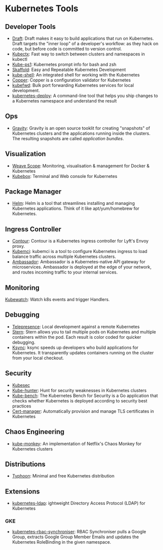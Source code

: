 # Kubernetes Tools

## Developer Tools
- [Draft](https://github.com/Azure/draft): Draft makes it easy to build applications that run on Kubernetes. Draft targets the "inner loop" of a developer's workflow: as they hack on code, but before code is committed to version control.
- [Kubectx](https://github.com/ahmetb/kubectx): Fast way to switch between clusters and namespaces in kubectl 
- [Kube-ps1](https://github.com/jonmosco/kube-ps1): Kubernetes prompt info for bash and zsh
- [Skaffold](https://github.com/GoogleContainerTools/skaffold): Easy and Repeatable Kubernetes Development
- [kube-shell](https://github.com/cloudnativelabs/kube-shell): An integrated shell for working with the Kubernetes
- [Copper](https://github.com/cloud66-oss/copper): Copper is a configuration validator for Kubernetes
- [kubefwd](https://github.com/txn2/kubefwd): Bulk port forwarding Kubernetes services for local development.
- [kubernetes-deploy](https://github.com/Shopify/kubernetes-deploy): A command-line tool that helps you ship changes to a Kubernetes namespace and understand the result

## Ops
- [Gravity](https://github.com/gravitational/gravity): Gravity is an open source tooklit for creating "snapshots" of Kubernetes clusters and the applications running inside the clusters. The resulting snapshots are called *application bundles*.


## Visualization
- [Weave Scope](https://github.com/weaveworks/scope): Monitoring, visualisation & management for Docker & Kubernetes 
- [Kubebox](https://github.com/astefanutti/kubebox): Terminal and Web console for Kubernetes 

## Package Manager
- [Helm](https://github.com/helm/helm): Helm is a tool that streamlines installing and managing Kubernetes applications. Think of it like apt/yum/homebrew for Kubernetes.

## Ingress Controller
- [Contour](https://github.com/heptio/contour): Contour is a Kubernetes ingress controller for Lyft's Envoy proxy.
- [Kubemci](https://github.com/GoogleCloudPlatform/k8s-multicluster-ingress): kubemci is a tool to configure Kubernetes ingress to load balance traffic across multiple Kubernetes clusters.
- [Ambassador](https://www.getambassador.io): Ambassador is a Kubernetes-native API gateway for microservices. Ambassador is deployed at the edge of your network, and routes incoming traffic to your internal services.

## Monitoring
[Kubewatch](https://github.com/bitnami-labs/kubewatch): Watch k8s events and trigger Handlers.

## Debugging
- [Telepresence](https://www.telepresence.io/): Local development against a remote Kubernetes
- [Stern](https://github.com/wercker/stern): Stern allows you to tail multiple pods on Kubernetes and multiple containers within the pod. Each result is color coded for quicker debugging.
- [Ksync](https://github.com/vapor-ware/ksync): 
ksync speeds up developers who build applications for Kubernetes. It transparently updates containers running on the cluster from your local checkout. 

## Security
- [Kubesec](https://kubesec.io/)
- [Kube-hunter](https://github.com/aquasecurity/kube-hunter): Hunt for security weaknesses in Kubernetes clusters
- [Kube-bench](https://github.com/aquasecurity/kube-bench): The Kubernetes Bench for Security is a Go application that checks whether Kubernetes is deployed according to security best practices
- [Cert-manager](https://github.com/jetstack/cert-manager/): Automatically provision and manage TLS certificates in Kubernetes

## Chaos Engineering
- [kube-monkey](https://github.com/asobti/kube-monkey): An implementation of Netflix's Chaos Monkey for Kubernetes clusters

## Distributions
- [Typhoon](https://github.com/poseidon/typhoon): Minimal and free Kubernetes distribution 

## Extensions
- [kubernetes-ldap](https://github.com/apprenda-kismatic/kubernetes-ldap): ightweight Directory Access Protocol (LDAP) for Kubernetes

### GKE
- [kubernetes-rbac-synchroniser](https://github.com/google-cloud-tools/kubernetes-rbac-synchroniser): RBAC Synchroniser pulls a Google Group, extracts Google Group Member Emails and updates the Kubernetes RoleBinding in the given namespace.
